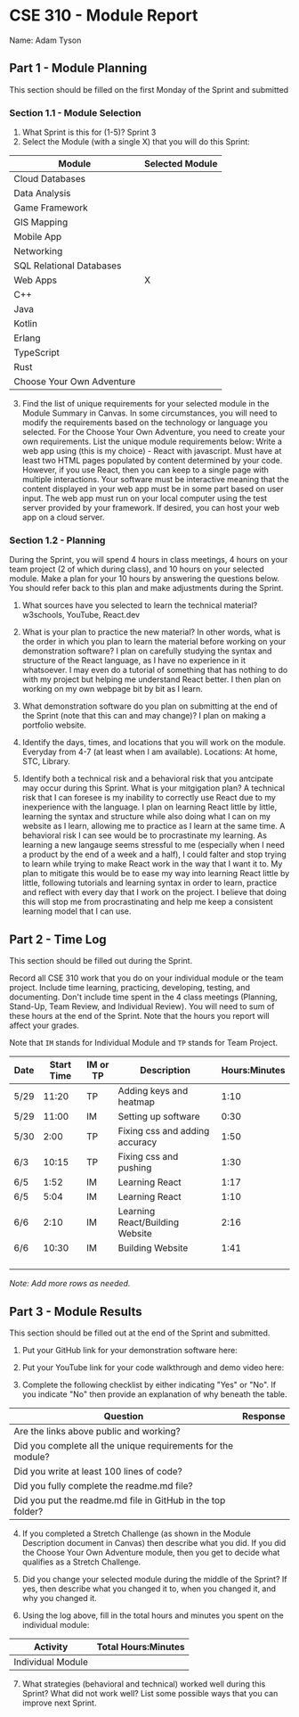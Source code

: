 # CSE 310 - Module Report

Name: Adam Tyson

## Part 1 - Module Planning

This section should be filled on the first Monday of the Sprint and submitted

### Section 1.1 - Module Selection

1. What Sprint is this for (1-5)?
   Sprint 3
2. Select the Module (with a single X) that you will do this Sprint:

| Module                    | Selected Module |
| ------------------------- | --------------- |
| Cloud Databases           |                 |
| Data Analysis             |                 |
| Game Framework            |                 |
| GIS Mapping               |                 |
| Mobile App                |                 |
| Networking                |                 |
| SQL Relational Databases  |                 |
| Web Apps                  | X               |
| C++                       |                 |
| Java                      |                 |
| Kotlin                    |                 |
| Erlang                    |                 |
| TypeScript                |                 |
| Rust                      |                 |
| Choose Your Own Adventure |                 |

3. Find the list of unique requirements for your selected module in the Module Summary in Canvas. In some circumstances, you will need to modify the requirements based on the technology or language you selected. For the Choose Your Own Adventure, you need to create your own requirements. List the unique module requirements below:
   Write a web app using (this is my choice) - React with javascript. Must have at least two HTML pages populated by content determined by your code. However, if you use React, then you can
   keep to a single page with multiple interactions. Your software must be interactive meaning that the content displayed in your web app must be in some part based on user input. The web app
   must run on your local computer using the test server provided by your framework. If desired, you can host your web app on a cloud server.

### Section 1.2 - Planning

During the Sprint, you will spend 4 hours in class meetings, 4 hours on your team project (2 of which during class), and 10 hours on your selected module. Make a plan for your 10 hours by answering the questions below. You should refer back to this plan and make adjustments during the Sprint.

1. What sources have you selected to learn the technical material?
   w3schools, YouTube, React.dev

2. What is your plan to practice the new material? In other words, what is the order in which you plan to learn the material before working on your demonstration software?
   I plan on carefully studying the syntax and structure of the React language, as I have no experience in it whatsoever. I may even do a tutorial of something that has nothing to do
   with my project but helping me understand React better. I then plan on working on my own webpage bit by bit as I learn.

3. What demonstration software do you plan on submitting at the end of the Sprint (note that this can and may change)?
   I plan on making a portfolio website.

4. Identify the days, times, and locations that you will work on the module.
   Everyday from 4-7 (at least when I am available). Locations: At home, STC, Library.

5. Identify both a technical risk and a behavioral risk that you antcipate may occur during this Sprint. What is your mitgigation plan?
   A technical risk that I can foresee is my inability to correctly use React due to my inexperience with the language. I plan on learning React little by little, learning the syntax and
   structure while also doing what I can on my website as I learn, allowing me to practice as I learn at the same time. A behavioral risk I can see would be to procrastinate my learning. As
   learning a new langauge seems stressful to me (especially when I need a product by the end of a week and a half), I could falter and stop trying to learn while trying to make React work
   in the way that I want it to. My plan to mitigate this would be to ease my way into learning React little by little, following tutorials and learning syntax in order to learn, practice and
   reflect with every day that I work on the project. I believe that doing this will stop me from procrastinating and help me keep a consistent learning model that I can use.

## Part 2 - Time Log

This section should be filled out during the Sprint.

Record all CSE 310 work that you do on your individual module or the team project. Include time learning, practicing, developing, testing, and documenting. Don't include time spent in the 4 class meetings (Planning, Stand-Up, Team Review, and Individual Review). You will need to sum of these hours at the end of the Sprint. Note that the hours you report will affect your grades.

Note that `IM` stands for Individual Module and `TP` stands for Team Project.

| Date | Start Time | IM or TP | Description                     | Hours:Minutes |
| ---- | ---------- | -------- | ------------------------------- | ------------- |
| 5/29 | 11:20      | TP       | Adding keys and heatmap         | 1:10          |
| 5/29 | 11:00      | IM       | Setting up software             | 0:30          |
| 5/30 | 2:00       | TP       | Fixing css and adding accuracy  | 1:50          |
| 6/3  | 10:15      | TP       | Fixing css and pushing          | 1:30          |
| 6/5  | 1:52       | IM       | Learning React                  | 1:17          |
| 6/5  | 5:04       | IM       | Learning React                  | 1:10          |
| 6/6  | 2:10       | IM       | Learning React/Building Website | 2:16          |
| 6/6  | 10:30      | IM       | Building Website                | 1:41          |
|      |            |          |                                 |               |
|      |            |          |                                 |               |
|      |            |          |                                 |               |
|      |            |          |                                 |               |

_Note: Add more rows as needed._

## Part 3 - Module Results

This section should be filled out at the end of the Sprint and submitted.

1. Put your GitHub link for your demonstration software here:

2. Put your YouTube link for your code walkthrough and demo video here:

3. Complete the following checklist by either indicating "Yes" or "No". If you indicate "No" then provide an explanation of why beneath the table.

| Question                                                     | Response |
| ------------------------------------------------------------ | -------- |
| Are the links above public and working?                      |          |
| Did you complete all the unique requirements for the module? |          |
| Did you write at least 100 lines of code?                    |          |
| Did you fully complete the readme.md file?                   |          |
| Did you put the readme.md file in GitHub in the top folder?  |          |

4. If you completed a Stretch Challenge (as shown in the Module Description document in Canvas) then describe what you did. If you did the Choose Your Own Adventure module, then you get to decide what qualifies as a Stretch Challenge.

5. Did you change your selected module during the middle of the Sprint? If yes, then describe what you changed it to, when you changed it, and why you changed it.

6. Using the log above, fill in the total hours and minutes you spent on the individual module:

| Activity          | Total Hours:Minutes |
| ----------------- | ------------------- |
| Individual Module |                     |

7. What strategies (behavioral and technical) worked well during this Sprint? What did not work well? List some possible ways that you can improve next Sprint.
